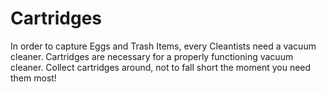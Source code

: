 # Cartridges

In order to capture Eggs and  Trash Items, every Cleantists need a vacuum cleaner. Cartridges are necessary for a properly functioning vacuum cleaner. Collect cartridges around, not to fall short the moment you need them most!&#x20;
